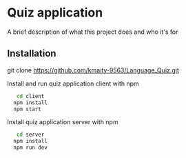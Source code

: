 
# Quiz application

A brief description of what this project does and who it's for


## Installation

git clone https://github.com/kmaity-9563/Language_Quiz.git

Install and run  quiz application client with npm

```bash
   cd client
  npm install 
  npm start
```
Install quiz application server with npm

```bash
   cd server
  npm install 
  npm run dev
```
